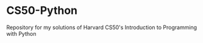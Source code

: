 # CS50-Python
Repository for my solutions of Harvard CS50's Introduction to Programming with Python
